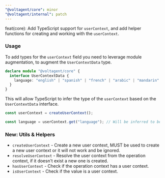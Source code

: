```yaml
---
"@voltagent/core": minor
"@voltagent/internal": patch
---
```


feat(core): Add TypeScript support for `userContext`, and add helper functions for creating and working with the `userContext`.

### Usage

To add types for the `userContext` field you need to leverage module augmentation, to augment the `UserContextData` type.

```typescript
declare module "@voltagent/core" {
  interface UserContextData {
    language: "english" | "spanish" | "french" | "arabic" | "mandarin" | "japanese";
  }
}
```

This will allow TypeScript to infer the type of the `userContext` based on the `UserContextData` interface.

```typescript
const userContext = createUserContext();

const language = userContext.get("language"); // Will be inferred to be 'english' | 'spanish' | 'french' | 'arabic' | 'mandarin' | 'japanese' or null if not set
```

### New: Utils & Helpers

- `createUserContext` - Create a new user context, MUST be used to create a new user context or it will not work and be ignored.
- `resolveUserContext` - Resolve the user context from the operation context, if it doesn't exist a new one is created.
- `hasUserContext` - Check if the operation context has a user context.
- `isUserContext` - Check if the value is a user context.
